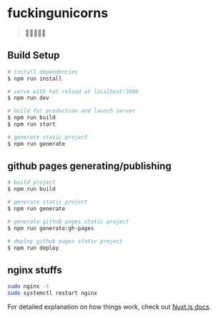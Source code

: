 # fuckingunicorns

> 🦄🦄🦄🦄🦄

## Build Setup

``` bash
# install dependencies
$ npm run install

# serve with hot reload at localhost:3000
$ npm run dev

# build for production and launch server
$ npm run build
$ npm run start

# generate static project
$ npm run generate
```

## github pages generating/publishing
``` bash
# build project
$ npm run build

# generate static project
$ npm run generate

# generate github pages static project
$ npm run generate:gh-pages

# deploy github pages static project
$ npm run deploy
```

## nginx stuffs
 ```bash
sudo nginx -t
sudo systemctl restart nginx
```

For detailed explanation on how things work, check out [Nuxt.js docs](https://nuxtjs.org).
